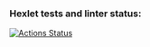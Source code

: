 ### Hexlet tests and linter status:
[![Actions Status](https://github.com/ntenengolts/python-project-49/actions/workflows/hexlet-check.yml/badge.svg)](https://github.com/ntenengolts/python-project-49/actions)